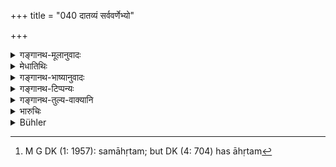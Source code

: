+++
title = "040 दातव्यं सर्ववर्णेभ्यो"

+++

<details><summary>गङ्गानथ-मूलानुवादः</summary>

Property stolen by thieves should be restored by the king to men of all castes; by retaining such property, the king imbibes the sin of the thief.—(40)
</details>

<details><summary>मेधातिथिः</summary>

**चौरैर्** यन् नीतं किंचिद् **धनं** तद् राजा प्रत्याहृत्य नात्मन्य् उपयुञ्जीत । किं तर्हि, य एव मुषितास् तेभ्य एव प्रतिपादयितव्यम् । **सर्व**ग्रहणेन च चण्डालेभ्यो ऽपि देयम् इति । "चौराहृतम्" इत्य् अन्यस्मिन् पाठे चौरैः आहृतम्[^१४६] इति विगृह्य साधनं "कृता" (पाण् २.१.३२) इति समासः । पाठान्तरे "चौरहृतम्" इति "तृतीया" (पाण् २.१.३०) इति योगविभागात् पूर्ववद् वा समासः । अयं त्व् अत्रार्थः- यच् चौरैर् हृतम् अशक्यप्रत्यानयनं तद् राज्ञा स्वकोशाद् दातव्यम् ।


[^१४६]:
     M G DK (1: 1957): samāhṛtam; but DK (4: 704) has āhṛtam

उत्तरश्लोकार्ध[^१४७] एवं योजनीयः- **राजा तद् उपयुञ्जान** इति । अनेकार्थत्वाद् धातूनाम् उपपूर्वो युजिर् लक्षणया वाप्रतिपादन[^१४८] एव द्रष्टव्यः । यो ह्य् अन्यस्मै प्राप्तकालं धनं न ददाति, स्वप्रयोजनेषु विनियुङ्क्ते, तेन तदीयम् एव तदुपयुक्तं भवतीति युक्तम् उच्यते- **राजा** **तद् उपयुञ्जानश्** **चौरस्याप्नोति किल्बिषम्** । किल्बिषं[^१४९] पापम् ॥ ८.४० ॥
</details>

<details><summary>गङ्गानथ-भाष्यानुवादः</summary>

When any property is stolen by thieves, the king should recover it; but he should not use it himself; he should restore it to the persons that may have been robbed.

The use of the term ‘*all*’ implies that stolen property shall be restored to Caṇḍālas also.

If we read ‘*caurāhṛtam*’ (in place of ‘*chaurairhṛtam*’), the compound should be expounded as ‘*chaurebhyaḥ āhṛtam*’—*i.e*., *recovered from thieves*—in accordance with Pāṇini 2.1.32. If we adopt the (third) reading ‘*chaurahṛtam*,’ the compounding would be in accordance with Pāṇini 2.1.30.

What is meant is that if the property stolen by thieves is incapable of being recovered, it should be made good by the king out of his own treasury.

The second half of the verse—‘*By making use*, etc.’—should be construed as follows:—The participle ‘*upayuñjānaḥ*’—derived from the root ‘*yuja*’ with the preposition ‘*upa*’—should be taken to indicate figuratively *non-restoration*; the sense being that ‘if the king does not restore to the person concerned the property that is his due, and if he uses that property for his own purposes’, then it is said to be ‘retained’ by him; and ‘*by retaining such property the king imbibes the sin of the thief*,’—‘*kilviṣa*’ meaning *sin*.—(40)
</details>

<details><summary>गङ्गानथ-टिप्पन्यः</summary>

This verse is quoted in *Mitākṣarā* (on 2.36), which adds:—(a) If the king recovers the stolen property from the thieves and keeps it for himself, he takes the sin of the thief, (b) if he ignores the theft, then the sins of the people fall upon him; (c) if, having tried his best to recover the stolen property, he fails to do so, he should make good the loss out of his own treasury.
</details>

<details><summary>गङ्गानथ-तुल्य-वाक्यानि</summary>

*Gautuma* (10.46-47).—‘Having recovered property stolen by thieves, he
shall return it to the owner;—or he shall pay its value out of his own treasury.’

*Āpastamba* (2.26.8) (2.268?).—‘The King’s officers should ho made to
repay what is stolen within the boundaries of their charge.’

*Viṣṇu* (3.66-67).—‘Having recovered the goods stolen by thieves, let
him restore them entire to their owners, to whatever caste they may belong. If he is unable to recover them, he must pay their value out of his own treasury.’

*Yājñavalkya* (2.36).—‘The King should give to the people, what has been
stolen by thieves; if he does not give it, he incurs the sin of stealing.’

*Vyāsa* (Aparārka, p. 641).—‘If the King is unable to recover what has
been stolen by thieves, he shall make it good out of his own treasury.’

*Nārada* (6.16 *et seq*.).—‘He on whose land robbery has been committed
must trace the thieves to the best of his power; or else, he must make good what has been stolen, unless the footmarks can be traced from that ground into another man’s ground. When the footmarks, after leaving that ground, are lost and cannot be traced any further, the neighbours, inspectors of the road and governors of that region shall be made responsible for the loss. When a house has been plundered, the King shall cause the thief-catchers, the guards and the inhabitants of that region to make good the loss, if the thief is not caught.’
</details>

<details><summary>भारुचिः</summary>

अस्मिन् पाठे राज्ञानीतस्वद्रव्यः पोषयितव्यश् चोरैर् अपहृतस्याशक्यादाने । चोराहृतम् इति पाठे तु अयम् अर्थः- चोरेभ्य आहृत्य राजा न भागं तस्मात् कंचिद् उपाद[द्यात् किं तु स्व]स्थानं प्रतिपादयेत् । एवं च धर्मयशसी तेनापरित्यक्ते भवतः ॥ ८.४० ॥
</details>

<details><summary>Bühler</summary>

040	Property stolen by thieves must be restored by the king to (men of) all castes (varna); a king who uses such (property) for himself incurs the guilt of a thief.
</details>

